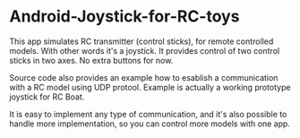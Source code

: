 # Android-Joystick-for-RC-toys

This app simulates RC transmitter (control sticks), for remote controlled models. With other words it's a joystick.
It provides control of two control sticks in two axes. No extra buttons for now.

Source code also provides an example how to esablish a communication with a RC model using UDP protool. 
Example is actually a working prototype joystick for RC Boat.

It is easy to implement any type of communication, and it's also possible to handle more implementation, so you can control more models with one app. 